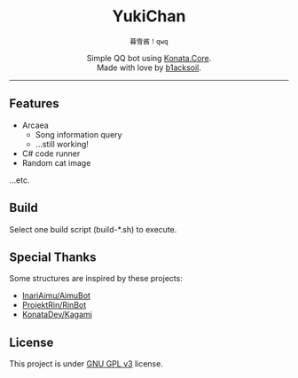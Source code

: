 ﻿<div align="center">

# YukiChan

`暮雪酱！qwq`

Simple QQ bot using [Konata.Core](https://github.com/KonataDev/Konata.Core/).  
Made with love by [b1acksoil](https://github.com/b1acksoil/).

</div>

---

## Features
- Arcaea
  - Song information query
  - ...still working!
- C# code runner
- Random cat image

...etc.

## Build
Select one build script (build-*.sh) to execute.

## Special Thanks
Some structures are inspired by these projects:  

- [InariAimu/AimuBot](https://github.com/InariAimu/AimuBot/)  
- [ProjektRin/RinBot](https://github.com/ProjektRin/RinBot)  
- [KonataDev/Kagami](https://github.com/KonataDev/Kagami/)  

## License
This project is under [GNU GPL v3](./LICENSE) license.
